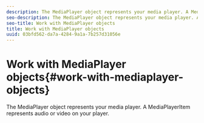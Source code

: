 ```yaml
---
description: The MediaPlayer object represents your media player. A MediaPlayerItem represents audio or video on your player.
seo-description: The MediaPlayer object represents your media player. A MediaPlayerItem represents audio or video on your player.
seo-title: Work with MediaPlayer objects
title: Work with MediaPlayer objects
uuid: 03bfd562-da7a-4284-9a1a-7b257d31056e
---
```


# Work with MediaPlayer objects{#work-with-mediaplayer-objects}

The MediaPlayer object represents your media player. A MediaPlayerItem represents audio or video on your player.

